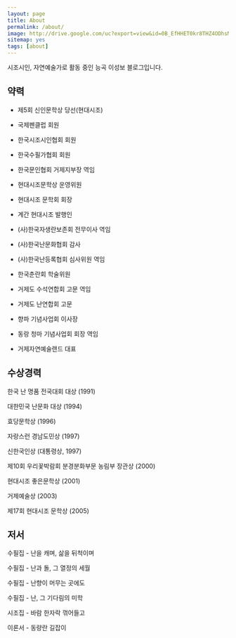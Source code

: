 ```yaml
---
layout: page
title: About
permalink: /about/
image: http://drive.google.com/uc?export=view&id=0B_EfHHET0kr8THZ4ODhsM09hdWs
sitemap: yes
tags: [about]
---
```


시조시인, 자연예술가로 활동 중인 능곡 이성보 블로그입니다.

## 약력

* 제5회 신인문학상 당선(현대시조)
* 국제펜클럽 회원
* 한국시조시인협회 회원
* 한국수필가협회 회원
* 한국문인협회 거제지부장 역임
* 현대시조문학상 운영위원
* 현대시조 문학회 회장
* 계간 현대시조 발행인

* (사)한국자생란보존회 전무이사 역임
* (사)한국난문화협회 감사
* (사)한국난등록협회 심사위원 역임
* 한국춘란회 학술위원
* 거제도 수석연합회 고문 역임
* 거제도 난연합회 고문

* 향파 기념사업회 이사장
* 동랑 청마 기념사업회 회장 역임
* 거제자연예술랜드 대표

## 수상경력

한국 난 명품 전국대회 대상 (1991)

대한민국 난문화 대상 (1994)

효당문학상 (1996)

자랑스런 경남도민상 (1997)

신한국인상 (대통령상, 1997)

제10회 우리꽃박람회 분경분화부문 농림부 장관상 (2000)

현대시조 좋은문학상 (2001)

거제예술상 (2003)

제17회 현대시조 문학상 (2005)

## 저서

수필집 - 난을 캐며, 삶을 뒤척이며

수필집 - 난과 돌, 그 열정의 세월

수필집 - 난향이 머무는 곳에도

수필집 - 난, 그 기다림의 미학

시조집 - 바람 한자락 꺾어들고

이론서 - 동량란 길잡이